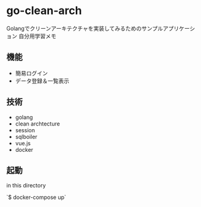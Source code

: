 # go-clean-arch
Golangでクリーンアーキテクチャを実装してみるためのサンプルアプリケーション
自分用学習メモ

## 機能
- 簡易ログイン
- データ登録＆一覧表示

## 技術
- golang
- clean archtecture
- session
- sqlboiler
- vue.js
- docker

## 起動
<p>in this directory</P>
`$ docker-compose up`
